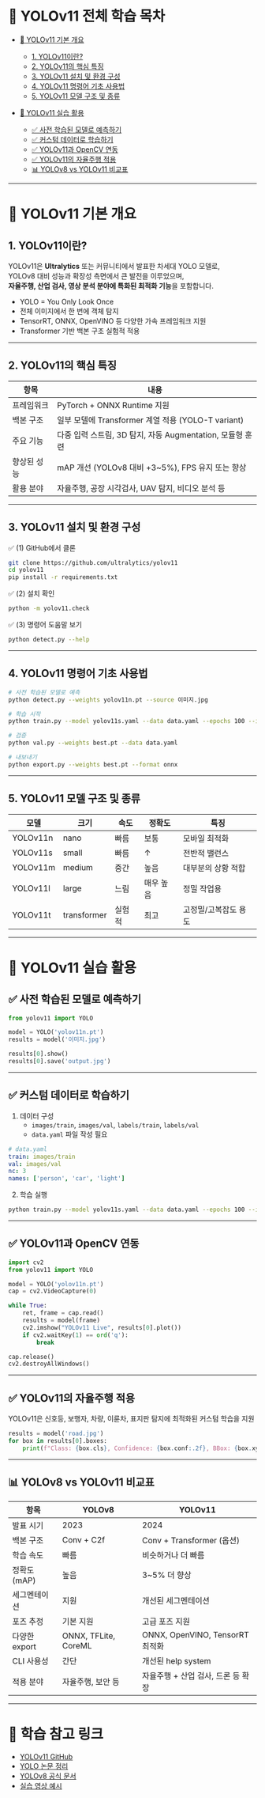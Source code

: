 # 📌 YOLOv11 전체 학습 목차

- [📘 YOLOv11 기본 개요](#-yolov11-기본-개요)
  - [1. YOLOv11이란?](#1-yolov11이란)
  - [2. YOLOv11의 핵심 특징](#2-yolov11의-핵심-특징)
  - [3. YOLOv11 설치 및 환경 구성](#3-yolov11-설치-및-환경-구성)
  - [4. YOLOv11 명령어 기초 사용법](#4-yolov11-명령어-기초-사용법)
  - [5. YOLOv11 모델 구조 및 종류](#5-yolov11-모델-구조-및-종류)

- [📘 YOLOv11 실습 활용](#-yolov11-실습-활용)
  - [✅ 사전 학습된 모델로 예측하기](#-사전-학습된-모델로-예측하기)
  - [✅ 커스텀 데이터로 학습하기](#-커스텀-데이터로-학습하기)
  - [✅ YOLOv11과 OpenCV 연동](#-yolov11과-opencv-연동)
  - [✅ YOLOv11의 자율주행 적용](#-yolov11의-자율주행-적용)
  - [📊 YOLOv8 vs YOLOv11 비교표](#-yolov8-vs-yolov11-비교표)

---

# 📘 YOLOv11 기본 개요

## 1. YOLOv11이란?

YOLOv11은 **Ultralytics** 또는 커뮤니티에서 발표한 차세대 YOLO 모델로,  
YOLOv8 대비 성능과 확장성 측면에서 큰 발전을 이루었으며,  
**자율주행, 산업 검사, 영상 분석 분야에 특화된 최적화 기능**을 포함합니다.

- YOLO = You Only Look Once  
- 전체 이미지에서 한 번에 객체 탐지  
- TensorRT, ONNX, OpenVINO 등 다양한 가속 프레임워크 지원
- Transformer 기반 백본 구조 실험적 적용

---

## 2. YOLOv11의 핵심 특징

| 항목 | 내용 |
|------|------|
| 프레임워크 | PyTorch + ONNX Runtime 지원 |
| 백본 구조 | 일부 모델에 Transformer 계열 적용 (YOLO-T variant) |
| 주요 기능 | 다중 입력 스트림, 3D 탐지, 자동 Augmentation, 모듈형 훈련 |
| 향상된 성능 | mAP 개선 (YOLOv8 대비 +3~5%), FPS 유지 또는 향상 |
| 활용 분야 | 자율주행, 공장 시각검사, UAV 탐지, 비디오 분석 등 |

---

## 3. YOLOv11 설치 및 환경 구성

✅ (1) GitHub에서 클론  
```bash
git clone https://github.com/ultralytics/yolov11
cd yolov11
pip install -r requirements.txt
```

✅ (2) 설치 확인  
```bash
python -m yolov11.check
```

✅ (3) 명령어 도움말 보기  
```bash
python detect.py --help
```

---

## 4. YOLOv11 명령어 기초 사용법

```bash
# 사전 학습된 모델로 예측
python detect.py --weights yolov11n.pt --source 이미지.jpg

# 학습 시작
python train.py --model yolov11s.yaml --data data.yaml --epochs 100 --img 640

# 검증
python val.py --weights best.pt --data data.yaml

# 내보내기
python export.py --weights best.pt --format onnx
```

---

## 5. YOLOv11 모델 구조 및 종류

| 모델 | 크기 | 속도 | 정확도 | 특징 |
|------|------|------|--------|------|
| YOLOv11n | nano | 빠름 | 보통 | 모바일 최적화 |
| YOLOv11s | small | 빠름 | ↑ | 전반적 밸런스 |
| YOLOv11m | medium | 중간 | 높음 | 대부분의 상황 적합 |
| YOLOv11l | large | 느림 | 매우 높음 | 정밀 작업용 |
| YOLOv11t | transformer | 실험적 | 최고 | 고정밀/고복잡도 용도 |

---

# 📘 YOLOv11 실습 활용

## ✅ 사전 학습된 모델로 예측하기

```python
from yolov11 import YOLO

model = YOLO('yolov11n.pt')
results = model('이미지.jpg')

results[0].show()
results[0].save('output.jpg')
```

---

## ✅ 커스텀 데이터로 학습하기

1. 데이터 구성  
   - `images/train`, `images/val`, `labels/train`, `labels/val`
   - `data.yaml` 파일 작성 필요

```yaml
# data.yaml
train: images/train
val: images/val
nc: 3
names: ['person', 'car', 'light']
```

2. 학습 실행  
```bash
python train.py --model yolov11s.yaml --data data.yaml --epochs 100 --img 640
```

---

## ✅ YOLOv11과 OpenCV 연동

```python
import cv2
from yolov11 import YOLO

model = YOLO('yolov11n.pt')
cap = cv2.VideoCapture(0)

while True:
    ret, frame = cap.read()
    results = model(frame)
    cv2.imshow("YOLOv11 Live", results[0].plot())
    if cv2.waitKey(1) == ord('q'):
        break

cap.release()
cv2.destroyAllWindows()
```

---

## ✅ YOLOv11의 자율주행 적용

YOLOv11은 신호등, 보행자, 차량, 이륜차, 표지판 탐지에 최적화된 커스텀 학습을 지원

```python
results = model('road.jpg')
for box in results[0].boxes:
    print(f"Class: {box.cls}, Confidence: {box.conf:.2f}, BBox: {box.xyxy}")
```

---

## 📊 YOLOv8 vs YOLOv11 비교표

| 항목 | YOLOv8 | YOLOv11 |
|------|--------|--------|
| 발표 시기 | 2023 | 2024 |
| 백본 구조 | Conv + C2f | Conv + Transformer (옵션) |
| 학습 속도 | 빠름 | 비슷하거나 더 빠름 |
| 정확도 (mAP) | 높음 | 3~5% 더 향상 |
| 세그멘테이션 | 지원 | 개선된 세그멘테이션 |
| 포즈 추정 | 기본 지원 | 고급 포즈 지원 |
| 다양한 export | ONNX, TFLite, CoreML | ONNX, OpenVINO, TensorRT 최적화 |
| CLI 사용성 | 간단 | 개선된 help system |
| 적용 분야 | 자율주행, 보안 등 | 자율주행 + 산업 검사, 드론 등 확장 |

---

# 📌 학습 참고 링크

- [YOLOv11 GitHub](https://github.com/ultralytics/yolov11)
- [YOLO 논문 정리](https://arxiv.org/)
- [YOLOv8 공식 문서](https://docs.ultralytics.com/)
- [실습 영상 예시](https://www.youtube.com/watch?v=6mT3Pe-D5rQ)

